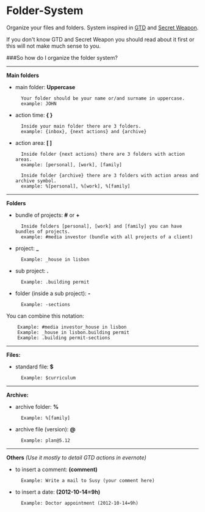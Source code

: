 Folder-System
=============

Organize your files and folders. System inspired in [GTD](http://en.wikipedia.org/wiki/Getting_Things_Done) and [Secret Weapon](http://www.thesecretweapon.org/media/Manifesto/The-Secret-Weapon-Manifesto.pdf).

If you don't know GTD and Secret Weapon you should read about it first or this will not make much sense to you.

###So how do I organize the folder system?

---
**Main folders**

- main folder: **Uppercase**

        Your folder should be your name or/and surname in uppercase.
        example: JOHN

- action time: **{ }**
    
        Inside your main folder there are 3 folders.
        example: {inbox}, {next actions} and {archive}
    
- action area: **[ ]** 
    
        Inside folder {next actions} there are 3 folders with action areas.
        example: [personal], [work], [family]
    
        Inside folder {archive} there are 3 folders with action areas and archive symbol. 
        example: %[personal], %[work], %[family]
    
---
**Folders**

- bundle of projects: **#** or **+**
    
        Inside folders [personal], [work] and [family] you can have bundles of projects. 
        example: #media investor (bundle with all projects of a client) 

- project: **_**
    
        Example: _house in lisbon

- sub project: **.**
    
        Example: .building permit

- folder (inside a sub project): **-**
    
        Example: -sections

You can combine this notation:

        Example: #media investor_house in lisbon
        Example: _house in lisbon.building permit
        Example: .building permit-sections

---
**Files:**

- standard file: **$**
    
        Example: $curriculum
    
---
**Archive:**

- archive folder: **%**
    
        Example: %[family]

- archive file (version): **@**
    
        Example: plan@5.12

---    
**Others** *(Use it mostly to detail GTD actions in evernote)*

- to insert a comment: **(comment)**
    
        Example: Write a mail to Susy (your comment here)

- to insert a date: **(2012-10-14=9h)**
    
        Example: Doctor appointment (2012-10-14=9h)